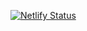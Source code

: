 [![Netlify Status](https://api.netlify.com/api/v1/badges/7ea68907-7d4b-4ac8-876a-ed2955409b61/deploy-status)](https://app.netlify.com/sites/warkop/deploys)
